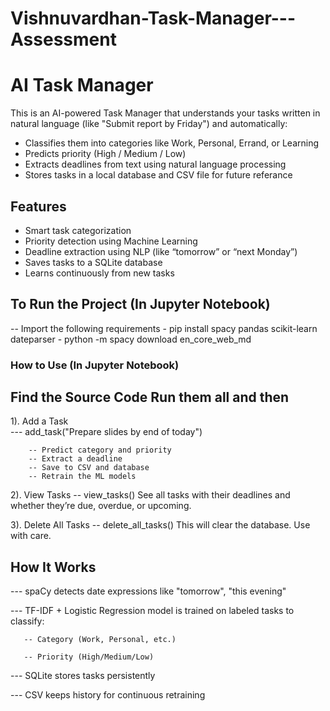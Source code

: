 # Vishnuvardhan-Task-Manager---Assessment
# AI Task Manager

This is an AI-powered Task Manager that understands your tasks written in natural language (like "Submit report by Friday") and automatically:

- Classifies them into categories like Work, Personal, Errand, or Learning
- Predicts priority (High / Medium / Low)
- Extracts deadlines from text using natural language processing
- Stores tasks in a local database and CSV file for future referance

## Features

- Smart task categorization
- Priority detection using Machine Learning
- Deadline extraction using NLP (like “tomorrow” or “next Monday”)
- Saves tasks to a SQLite database
- Learns continuously from new tasks

## To Run the Project (In Jupyter Notebook)
-- Import the following requirements
     - pip install spacy pandas scikit-learn dateparser
     - python -m spacy download en_core_web_md

### How to Use (In Jupyter Notebook)
## Find the Source Code Run them all and then 

1). Add a Task  
       --- add_task("Prepare slides by end of today")

        -- Predict category and priority
        -- Extract a deadline
        -- Save to CSV and database
        -- Retrain the ML models

2). View Tasks
       -- view_tasks()
        See all tasks with their deadlines and whether they’re due, overdue, or upcoming.

3). Delete All Tasks
       -- delete_all_tasks()
        This will clear the database. Use with care.

## How It Works
 --- spaCy detects date expressions like "tomorrow", "this evening"

 --- TF-IDF + Logistic Regression model is trained on labeled tasks to classify:
 
       -- Category (Work, Personal, etc.)
        
       -- Priority (High/Medium/Low)

--- SQLite stores tasks persistently

--- CSV keeps history for continuous retraining



